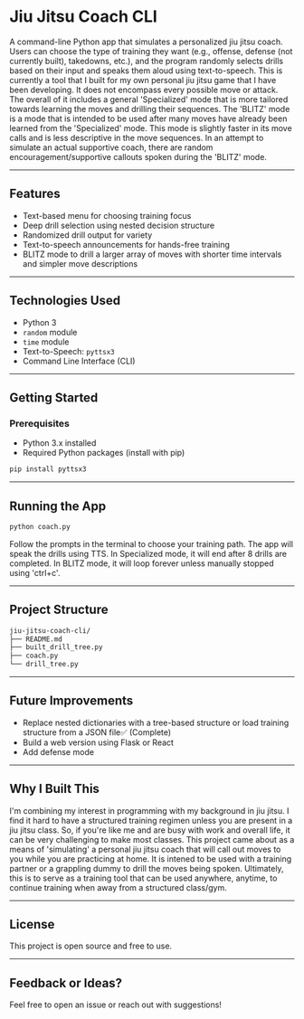 # Jiu Jitsu Coach CLI

A command-line Python app that simulates a personalized jiu jitsu coach. Users can choose the type of training they want (e.g., offense, defense (not currently built), takedowns, etc.), and the program randomly selects drills based on their input and speaks them aloud using text-to-speech. This is currently a tool that I built for my own personal jiu jitsu game that I have been developing. It does not encompass every possible move or attack. The overall of it includes a general 'Specialized' mode that is more tailored towards learning the moves and drilling their sequences. The 'BLITZ' mode is a mode that is intended to be used after many moves have already been learned from the 'Specialized' mode. This mode is slightly faster in its move calls and is less descriptive in the move sequences. In an attempt to simulate an actual supportive coach, there are random encouragement/supportive callouts spoken during the 'BLITZ' mode. 

---

## Features

- Text-based menu for choosing training focus
- Deep drill selection using nested decision structure
- Randomized drill output for variety
- Text-to-speech announcements for hands-free training
- BLITZ mode to drill a larger array of moves with shorter time intervals and simpler move descriptions

---

## Technologies Used

- Python 3
- `random` module
- `time` module
- Text-to-Speech: `pyttsx3`
- Command Line Interface (CLI)

---

## Getting Started

### Prerequisites

- Python 3.x installed
- Required Python packages (install with pip)

```bash
pip install pyttsx3
```

---

## Running the App

```bash
python coach.py
```

Follow the prompts in the terminal to choose your training path. The app will speak the drills using TTS. In Specialized mode, it will end after 8 drills are completed. In BLITZ mode, it will loop forever unless manually stopped using 'ctrl+c'.

---

## Project Structure

```bash
jiu-jitsu-coach-cli/
├── README.md
├── built_drill_tree.py
├── coach.py
└── drill_tree.py
```

---

## Future Improvements

- Replace nested dictionaries with a tree-based structure or load training structure from a JSON file✅ (Complete)
- Build a web version using Flask or React
- Add defense mode

---

## Why I Built This

I'm combining my interest in programming with my background in jiu jitsu. I find it hard to have a structured training regimen unless you are present in a jiu jitsu class. So, if you're like me and are busy with work and overall life, it can be very challenging to make most classes. This project came about as a means of 'simulating' a personal jiu jitsu coach that will call out moves to you while you are practicing at home. It is intened to be used with a training partner or a grappling dummy to drill the moves being spoken. Ultimately, this is to serve as a training tool that can be used anywhere, anytime, to continue training when away from a structured class/gym. 

---

## License

This project is open source and free to use.

---

## Feedback or Ideas?

Feel free to open an issue or reach out with suggestions!
